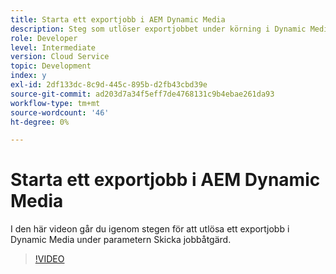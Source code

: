 ```yaml
---
title: Starta ett exportjobb i AEM Dynamic Media
description: Steg som utlöser exportjobbet under körning i Dynamic Media.
role: Developer
level: Intermediate
version: Cloud Service
topic: Development
index: y
exl-id: 2df133dc-8c9d-445c-895b-d2fb43cbd39e
source-git-commit: ad203d7a34f5eff7de4768131c9b4ebae261da93
workflow-type: tm+mt
source-wordcount: '46'
ht-degree: 0%

---
```


# Starta ett exportjobb i AEM Dynamic Media

I den här videon går du igenom stegen för att utlösa ett exportjobb i Dynamic Media under parametern Skicka jobbåtgärd.

>[!VIDEO](https://video.tv.adobe.com/v/335454?quality=9&learn=on)
